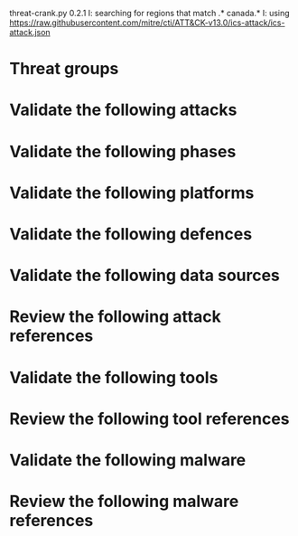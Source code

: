 threat-crank.py 0.2.1
I: searching for regions that match .* canada.*
I: using https://raw.githubusercontent.com/mitre/cti/ATT&CK-v13.0/ics-attack/ics-attack.json
# Threat groups


# Validate the following attacks


# Validate the following phases


# Validate the following platforms


# Validate the following defences


# Validate the following data sources


# Review the following attack references


# Validate the following tools


# Review the following tool references


# Validate the following malware


# Review the following malware references


